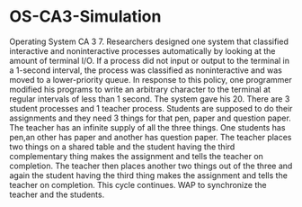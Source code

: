 # OS-CA3-Simulation
Operating System CA 3
7. Researchers designed one system that classified interactive and noninteractive processes automatically by looking at the amount
of terminal I/O. If a process did not input or output to the terminal in a 1-second interval, the process was classified as noninteractive
and was moved to a lower-priority queue. In response to this policy, one programmer modified his programs to write an arbitrary character
to the terminal at regular intervals of less than 1 second. The system gave his
20. There are 3 student processes and 1 teacher process. Students are supposed to do their assignments and they need 3 things for that 
pen, paper and question paper. The teacher has an infinite supply of all the three things. One students has pen,an other has paper and
another has question paper. The teacher places two things on a shared table and the student having the third complementary thing makes
the assignment and tells the teacher on completion. The teacher then places another two things out of the three and again the student 
having the third thing makes the assignment and tells the teacher on completion. This cycle continues. WAP to synchronize the teacher
and the students.
